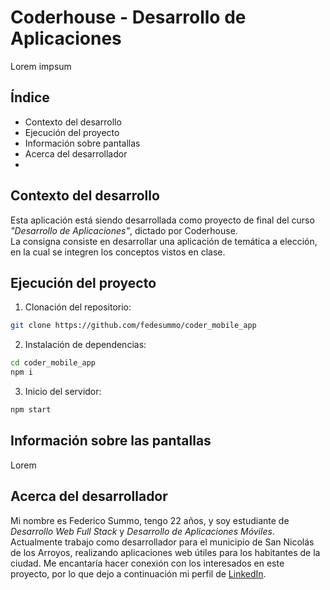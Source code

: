 # Coderhouse - Desarrollo de Aplicaciones

Lorem impsum

## Índice

- Contexto del desarrollo
- Ejecución del proyecto
- Información sobre pantallas
- Acerca del desarrollador
- 

## Contexto del desarrollo  

Esta aplicación está siendo desarrollada como proyecto de final del curso _"Desarrollo de Aplicaciones"_, dictado por Coderhouse.  
La consigna consiste en desarrollar una aplicación de temática a elección, en la cual se integren los conceptos vistos en clase.  


## Ejecución del proyecto

1) Clonación del repositorio:
```sh
git clone https://github.com/fedesummo/coder_mobile_app
```

2) Instalación de dependencias:
```sh
cd coder_mobile_app
npm i
```

3) Inicio del servidor:
```sh
npm start
```

## Información sobre las pantallas

Lorem

## Acerca del desarrollador

Mi nombre es Federico Summo, tengo 22 años, y soy estudiante de _Desarrollo Web Full Stack_ y _Desarrollo de Aplicaciones Móviles_.
Actualmente trabajo como desarrollador para el municipio de San Nicolás de los Arroyos, realizando aplicaciones web útiles para los habitantes de la ciudad.
Me encantaría hacer conexión con los interesados en este proyecto, por lo que dejo a continuación mi perfil de [LinkedIn](https://www.linkedin.com/in/federico-summo/).